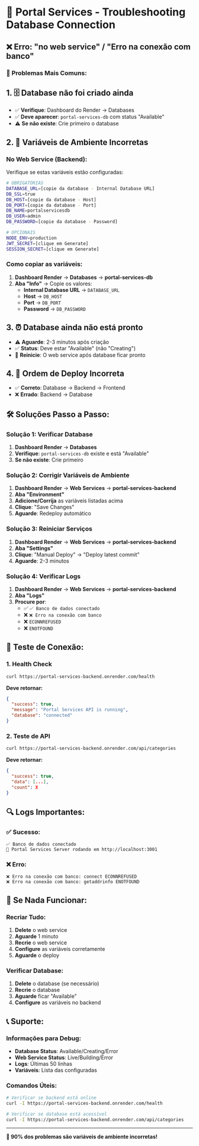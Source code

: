 # 🔧 Portal Services - Troubleshooting Database Connection

## ❌ Erro: "no web service" / "Erro na conexão com banco"

### 🎯 **Problemas Mais Comuns:**

## 1. 🗄️ **Database não foi criado ainda**
- ✅ **Verifique**: Dashboard do Render → Databases
- ✅ **Deve aparecer**: `portal-services-db` com status "Available"
- ⚠️ **Se não existe**: Crie primeiro o database

## 2. 🔧 **Variáveis de Ambiente Incorretas**

### **No Web Service (Backend):**
Verifique se estas variáveis estão configuradas:

```bash
# OBRIGATÓRIAS
DATABASE_URL=[copie da database - Internal Database URL]
DB_SSL=true
DB_HOST=[copie da database - Host]
DB_PORT=[copie da database - Port]
DB_NAME=portalservicesdb
DB_USER=admin
DB_PASSWORD=[copie da database - Password]

# OPCIONAIS
NODE_ENV=production
JWT_SECRET=[clique em Generate]
SESSION_SECRET=[clique em Generate]
```

### **Como copiar as variáveis:**
1. **Dashboard Render** → **Databases** → **portal-services-db**
2. **Aba "Info"** → Copie os valores:
   - **Internal Database URL** → `DATABASE_URL`
   - **Host** → `DB_HOST`
   - **Port** → `DB_PORT`
   - **Password** → `DB_PASSWORD`

## 3. ⏰ **Database ainda não está pronto**
- ⚠️ **Aguarde**: 2-3 minutos após criação
- ✅ **Status**: Deve estar "Available" (não "Creating")
- 🔄 **Reinicie**: O web service após database ficar pronto

## 4. 🔄 **Ordem de Deploy Incorreta**
- ✅ **Correto**: Database → Backend → Frontend
- ❌ **Errado**: Backend → Database

## 🛠️ **Soluções Passo a Passo:**

### **Solução 1: Verificar Database**
1. **Dashboard Render** → **Databases**
2. **Verifique**: `portal-services-db` existe e está "Available"
3. **Se não existe**: Crie primeiro

### **Solução 2: Corrigir Variáveis de Ambiente**
1. **Dashboard Render** → **Web Services** → **portal-services-backend**
2. **Aba "Environment"**
3. **Adicione/Corrija** as variáveis listadas acima
4. **Clique**: "Save Changes"
5. **Aguarde**: Redeploy automático

### **Solução 3: Reiniciar Serviços**
1. **Dashboard Render** → **Web Services** → **portal-services-backend**
2. **Aba "Settings"**
3. **Clique**: "Manual Deploy" → "Deploy latest commit"
4. **Aguarde**: 2-3 minutos

### **Solução 4: Verificar Logs**
1. **Dashboard Render** → **Web Services** → **portal-services-backend**
2. **Aba "Logs"**
3. **Procure por**:
   - ✅ `✅ Banco de dados conectado`
   - ❌ `❌ Erro na conexão com banco`
   - ❌ `ECONNREFUSED`
   - ❌ `ENOTFOUND`

## 🧪 **Teste de Conexão:**

### **1. Health Check**
```bash
curl https://portal-services-backend.onrender.com/health
```
**Deve retornar:**
```json
{
  "success": true,
  "message": "Portal Services API is running",
  "database": "connected"
}
```

### **2. Teste de API**
```bash
curl https://portal-services-backend.onrender.com/api/categories
```
**Deve retornar:**
```json
{
  "success": true,
  "data": [...],
  "count": X
}
```

## 🔍 **Logs Importantes:**

### **✅ Sucesso:**
```
✅ Banco de dados conectado
🚀 Portal Services Server rodando em http://localhost:3001
```

### **❌ Erro:**
```
❌ Erro na conexão com banco: connect ECONNREFUSED
❌ Erro na conexão com banco: getaddrinfo ENOTFOUND
```

## 🚨 **Se Nada Funcionar:**

### **Recriar Tudo:**
1. **Delete** o web service
2. **Aguarde** 1 minuto
3. **Recrie** o web service
4. **Configure** as variáveis corretamente
5. **Aguarde** o deploy

### **Verificar Database:**
1. **Delete** o database (se necessário)
2. **Recrie** o database
3. **Aguarde** ficar "Available"
4. **Configure** as variáveis no backend

## 📞 **Suporte:**

### **Informações para Debug:**
- **Database Status**: Available/Creating/Error
- **Web Service Status**: Live/Building/Error
- **Logs**: Últimas 50 linhas
- **Variáveis**: Lista das configuradas

### **Comandos Úteis:**
```bash
# Verificar se backend está online
curl -I https://portal-services-backend.onrender.com/health

# Verificar se database está acessível
curl -I https://portal-services-backend.onrender.com/api/categories
```

---

**🎯 90% dos problemas são variáveis de ambiente incorretas!**
